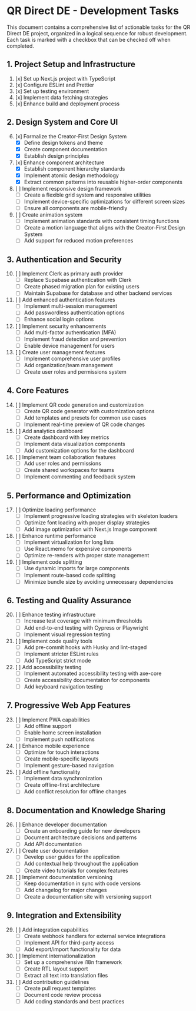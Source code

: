 # QR Direct DE - Development Tasks

This document contains a comprehensive list of actionable tasks for the QR Direct DE project, organized in a logical sequence for robust development. Each task is marked with a checkbox that can be checked off when completed.

## 1. Project Setup and Infrastructure

1. [x] Set up Next.js project with TypeScript
2. [x] Configure ESLint and Prettier
3. [x] Set up testing environment
4. [x] Implement data fetching strategies
5. [x] Enhance build and deployment process

## 2. Design System and Core UI

6. [x] Formalize the Creator-First Design System
   - [x] Define design tokens and theme
   - [x] Create component documentation
   - [x] Establish design principles

7. [x] Enhance component architecture
   - [x] Establish component hierarchy standards
   - [x] Implement atomic design methodology
   - [x] Extract common patterns into reusable higher-order components

8. [ ] Implement responsive design framework
   - [ ] Create a flexible grid system and responsive utilities
   - [ ] Implement device-specific optimizations for different screen sizes
   - [ ] Ensure all components are mobile-friendly

9. [ ] Create animation system
   - [ ] Implement animation standards with consistent timing functions
   - [ ] Create a motion language that aligns with the Creator-First Design System
   - [ ] Add support for reduced motion preferences

## 3. Authentication and Security

10. [ ] Implement Clerk as primary auth provider
    - [ ] Replace Supabase authentication with Clerk
    - [ ] Create phased migration plan for existing users
    - [ ] Maintain Supabase for database and other backend services

11. [ ] Add enhanced authentication features
    - [ ] Implement multi-session management
    - [ ] Add passwordless authentication options
    - [ ] Enhance social login options

12. [ ] Implement security enhancements
    - [ ] Add multi-factor authentication (MFA)
    - [ ] Implement fraud detection and prevention
    - [ ] Enable device management for users

13. [ ] Create user management features
    - [ ] Implement comprehensive user profiles
    - [ ] Add organization/team management
    - [ ] Create user roles and permissions system

## 4. Core Features

14. [ ] Implement QR code generation and customization
    - [ ] Create QR code generator with customization options
    - [ ] Add templates and presets for common use cases
    - [ ] Implement real-time preview of QR code changes

15. [ ] Add analytics dashboard
    - [ ] Create dashboard with key metrics
    - [ ] Implement data visualization components
    - [ ] Add customization options for the dashboard

16. [ ] Implement team collaboration features
    - [ ] Add user roles and permissions
    - [ ] Create shared workspaces for teams
    - [ ] Implement commenting and feedback system

## 5. Performance and Optimization

17. [ ] Optimize loading performance
    - [ ] Implement progressive loading strategies with skeleton loaders
    - [ ] Optimize font loading with proper display strategies
    - [ ] Add image optimization with Next.js Image component

18. [ ] Enhance runtime performance
    - [ ] Implement virtualization for long lists
    - [ ] Use React.memo for expensive components
    - [ ] Optimize re-renders with proper state management

19. [ ] Implement code splitting
    - [ ] Use dynamic imports for large components
    - [ ] Implement route-based code splitting
    - [ ] Minimize bundle size by avoiding unnecessary dependencies

## 6. Testing and Quality Assurance

20. [ ] Enhance testing infrastructure
    - [ ] Increase test coverage with minimum thresholds
    - [ ] Add end-to-end testing with Cypress or Playwright
    - [ ] Implement visual regression testing

21. [ ] Implement code quality tools
    - [ ] Add pre-commit hooks with Husky and lint-staged
    - [ ] Implement stricter ESLint rules
    - [ ] Add TypeScript strict mode

22. [ ] Add accessibility testing
    - [ ] Implement automated accessibility testing with axe-core
    - [ ] Create accessibility documentation for components
    - [ ] Add keyboard navigation testing

## 7. Progressive Web App Features

23. [ ] Implement PWA capabilities
    - [ ] Add offline support
    - [ ] Enable home screen installation
    - [ ] Implement push notifications

24. [ ] Enhance mobile experience
    - [ ] Optimize for touch interactions
    - [ ] Create mobile-specific layouts
    - [ ] Implement gesture-based navigation

25. [ ] Add offline functionality
    - [ ] Implement data synchronization
    - [ ] Create offline-first architecture
    - [ ] Add conflict resolution for offline changes

## 8. Documentation and Knowledge Sharing

26. [ ] Enhance developer documentation
    - [ ] Create an onboarding guide for new developers
    - [ ] Document architecture decisions and patterns
    - [ ] Add API documentation

27. [ ] Create user documentation
    - [ ] Develop user guides for the application
    - [ ] Add contextual help throughout the application
    - [ ] Create video tutorials for complex features

28. [ ] Implement documentation versioning
    - [ ] Keep documentation in sync with code versions
    - [ ] Add changelog for major changes
    - [ ] Create a documentation site with versioning support

## 9. Integration and Extensibility

29. [ ] Add integration capabilities
    - [ ] Create webhook handlers for external service integrations
    - [ ] Implement API for third-party access
    - [ ] Add export/import functionality for data

30. [ ] Implement internationalization
    - [ ] Set up a comprehensive i18n framework
    - [ ] Create RTL layout support
    - [ ] Extract all text into translation files

31. [ ] Add contribution guidelines
    - [ ] Create pull request templates
    - [ ] Document code review process
    - [ ] Add coding standards and best practices

